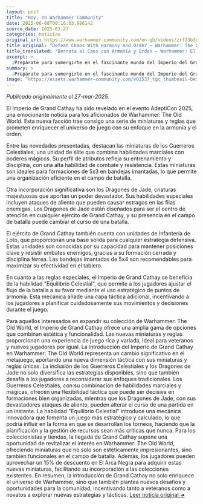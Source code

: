 ```yaml
---
layout: post
title: "Hoy, en Warhammer Community"
date: 2025-06-08T00:16:03.986142
source_date: 2025-03-27
categories: noticias
original_url: https://www.warhammer-community.com/en-gb/videos/zrf23b3v/defeat-chaos-with-harmony-and-order-warhammer-the-old-world-empire-of-grand-cathay-revealed/
title_original: "Defeat Chaos With Harmony and Order – Warhammer: The Old World – Empire of Grand Cathay Revealed - Warhammer Community"
title_translated: "Derrota al Caos con Armonía y Orden – Warhammer: El Viejo Mundo – Imperio del Gran Cathay Revelado"
excerpt: >
  ¡Prepárate para sumergirte en el fascinante mundo del Imperio del Gran Cathay! Revelado en AdeptiCon 2025, esta nueva incorporación a Warhammer: El Viejo Mundo promete una experiencia única donde la armonía y el orden se enfrentan al caos. Descubre las últimas noticias, promociones y consejos de hobby que te mantendrán al tanto de todo lo que sucede en el universo de Warhammer. No te pierdas esta emocionante revelación que promete enriquecer tu experiencia de juego y llevar tu pasión por Warhammer a nuevas alturas.
summary: >
  ¡Prepárate para sumergirte en el fascinante mundo del Imperio del Gran Cathay! Revelado en AdeptiCon 2025, esta nueva incorporación a Warhammer: El Viejo Mundo promete una experiencia única donde la armonía y el orden se enfrentan al caos. Descubre las últimas noticias, promociones y consejos de hobby que te mantendrán al tanto de todo lo que sucede en el universo de Warhammer. No te pierdas esta emocionante revelación que promete enriquecer tu experiencia de juego y llevar tu pasión por Warhammer a nuevas alturas.
image: "https://assets.warhammer-community.com/v01537_tgc_thumbnail-bexgaxkwwz.jpg"
---
```


*Publicado originalmente el 27-mar-2025.*

El Imperio de Grand Cathay ha sido revelado en el evento AdeptiCon 2025, una emocionante noticia para los aficionados de Warhammer: The Old World. Esta nueva facción trae consigo una serie de miniaturas y reglas que prometen enriquecer el universo de juego con su enfoque en la armonía y el orden. 

Entre las novedades presentadas, destacan las miniaturas de los Guerreros Celestiales, una unidad de élite que combina habilidades marciales con poderes mágicos. Su perfil de atributos refleja su entrenamiento y disciplina, con una alta habilidad de combate y resistencia. Estas miniaturas son ideales para formaciones de 5x3 en bandejas imantadas, lo que permite una organización eficiente en el campo de batalla.

Otra incorporación significativa son los Dragones de Jade, criaturas majestuosas que aportan un poder devastador. Sus habilidades especiales incluyen ataques de aliento que pueden causar estragos en las filas enemigas. Los Dragones de Jade están diseñados para ser el centro de atención en cualquier ejército de Grand Cathay, y su presencia en el campo de batalla puede cambiar el curso de una batalla.

El ejército de Grand Cathay también cuenta con unidades de Infantería de Loto, que proporcionan una base sólida para cualquier estrategia defensiva. Estas unidades son conocidas por su capacidad para mantener posiciones clave y resistir embates enemigos, gracias a su formación cerrada y disciplina férrea. Las bandejas imantadas de 5x4 son recomendables para maximizar su efectividad en el tablero.

En cuanto a las reglas especiales, el Imperio de Grand Cathay se beneficia de la habilidad "Equilibrio Celestial", que permite a los jugadores ajustar el flujo de la batalla a su favor mediante el uso estratégico de puntos de armonía. Esta mecánica añade una capa táctica adicional, incentivando a los jugadores a planificar cuidadosamente sus movimientos y decisiones durante el juego.

Para aquellos interesados en expandir su colección de Warhammer: The Old World, el Imperio de Grand Cathay ofrece una amplia gama de opciones que combinan estética y funcionalidad. Las nuevas miniaturas y reglas proporcionan una experiencia de juego rica y variada, ideal para veteranos y nuevos jugadores por igual.
La introducción del Imperio de Grand Cathay en Warhammer: The Old World representa un cambio significativo en el metajuego, aportando una nueva dimensión táctica con sus miniaturas y reglas únicas. La inclusión de los Guerreros Celestiales y los Dragones de Jade no solo diversifica las estrategias disponibles, sino que también desafía a los jugadores a reconsiderar sus enfoques tradicionales. Los Guerreros Celestiales, con su combinación de habilidades marciales y mágicas, ofrecen una flexibilidad táctica que puede ser decisiva en formaciones bien organizadas, mientras que los Dragones de Jade, con sus devastadores ataques de aliento, pueden alterar el curso de una partida en un instante. La habilidad "Equilibrio Celestial" introduce una mecánica innovadora que fomenta un juego más estratégico y calculado, lo que podría influir en la forma en que se desarrollan los torneos, haciendo que la planificación y la gestión de recursos sean más críticas que nunca. Para los coleccionistas y tiendas, la llegada de Grand Cathay supone una oportunidad de revitalizar el interés en Warhammer: The Old World, ofreciendo miniaturas que no solo son estéticamente impresionantes, sino también funcionales en el campo de batalla. Además, los jugadores pueden aprovechar un 15% de descuento en El Arca Negra para adquirir estas nuevas miniaturas, facilitando su incorporación a las colecciones existentes. En resumen, la introducción de Grand Cathay no solo enriquece el universo de Warhammer, sino que también plantea nuevos desafíos y oportunidades para la comunidad, incentivando tanto a veteranos como a novatos a explorar nuevas estrategias y tácticas.
[Leer noticia original ➜](https://www.warhammer-community.com/en-gb/videos/zrf23b3v/defeat-chaos-with-harmony-and-order-warhammer-the-old-world-empire-of-grand-cathay-revealed/)
